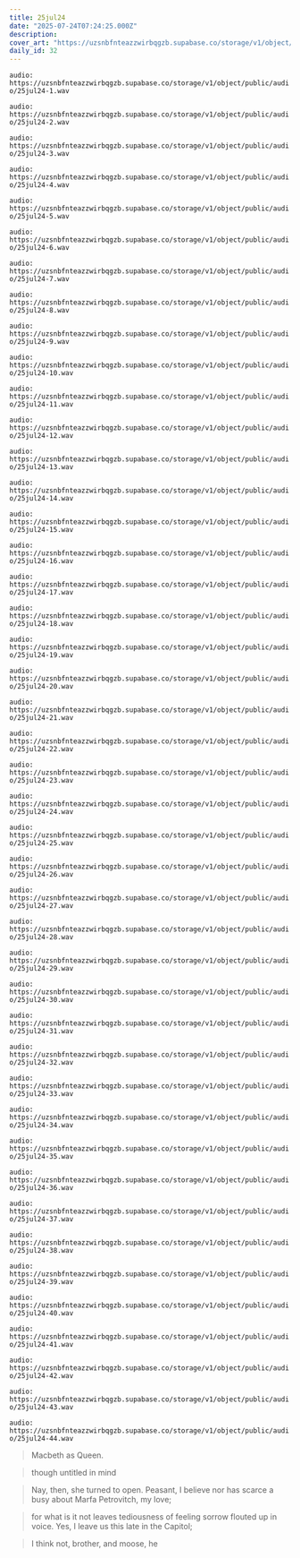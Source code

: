 ```yaml
---
title: 25jul24
date: "2025-07-24T07:24:25.000Z"
description: 
cover_art: "https://uzsnbfnteazzwirbqgzb.supabase.co/storage/v1/object/public/cover-art/25jul24.png?v=1753474164766"
daily_id: 32
---
```



`audio: https://uzsnbfnteazzwirbqgzb.supabase.co/storage/v1/object/public/audio/25jul24-1.wav`

`audio: https://uzsnbfnteazzwirbqgzb.supabase.co/storage/v1/object/public/audio/25jul24-2.wav`

`audio: https://uzsnbfnteazzwirbqgzb.supabase.co/storage/v1/object/public/audio/25jul24-3.wav`

`audio: https://uzsnbfnteazzwirbqgzb.supabase.co/storage/v1/object/public/audio/25jul24-4.wav`

`audio: https://uzsnbfnteazzwirbqgzb.supabase.co/storage/v1/object/public/audio/25jul24-5.wav`

`audio: https://uzsnbfnteazzwirbqgzb.supabase.co/storage/v1/object/public/audio/25jul24-6.wav`

`audio: https://uzsnbfnteazzwirbqgzb.supabase.co/storage/v1/object/public/audio/25jul24-7.wav`

`audio: https://uzsnbfnteazzwirbqgzb.supabase.co/storage/v1/object/public/audio/25jul24-8.wav`

`audio: https://uzsnbfnteazzwirbqgzb.supabase.co/storage/v1/object/public/audio/25jul24-9.wav`

`audio: https://uzsnbfnteazzwirbqgzb.supabase.co/storage/v1/object/public/audio/25jul24-10.wav`

`audio: https://uzsnbfnteazzwirbqgzb.supabase.co/storage/v1/object/public/audio/25jul24-11.wav`

`audio: https://uzsnbfnteazzwirbqgzb.supabase.co/storage/v1/object/public/audio/25jul24-12.wav`

`audio: https://uzsnbfnteazzwirbqgzb.supabase.co/storage/v1/object/public/audio/25jul24-13.wav`

`audio: https://uzsnbfnteazzwirbqgzb.supabase.co/storage/v1/object/public/audio/25jul24-14.wav`

`audio: https://uzsnbfnteazzwirbqgzb.supabase.co/storage/v1/object/public/audio/25jul24-15.wav`

`audio: https://uzsnbfnteazzwirbqgzb.supabase.co/storage/v1/object/public/audio/25jul24-16.wav`

`audio: https://uzsnbfnteazzwirbqgzb.supabase.co/storage/v1/object/public/audio/25jul24-17.wav`

`audio: https://uzsnbfnteazzwirbqgzb.supabase.co/storage/v1/object/public/audio/25jul24-18.wav`

`audio: https://uzsnbfnteazzwirbqgzb.supabase.co/storage/v1/object/public/audio/25jul24-19.wav`

`audio: https://uzsnbfnteazzwirbqgzb.supabase.co/storage/v1/object/public/audio/25jul24-20.wav`

`audio: https://uzsnbfnteazzwirbqgzb.supabase.co/storage/v1/object/public/audio/25jul24-21.wav`

`audio: https://uzsnbfnteazzwirbqgzb.supabase.co/storage/v1/object/public/audio/25jul24-22.wav`

`audio: https://uzsnbfnteazzwirbqgzb.supabase.co/storage/v1/object/public/audio/25jul24-23.wav`

`audio: https://uzsnbfnteazzwirbqgzb.supabase.co/storage/v1/object/public/audio/25jul24-24.wav`

`audio: https://uzsnbfnteazzwirbqgzb.supabase.co/storage/v1/object/public/audio/25jul24-25.wav`

`audio: https://uzsnbfnteazzwirbqgzb.supabase.co/storage/v1/object/public/audio/25jul24-26.wav`

`audio: https://uzsnbfnteazzwirbqgzb.supabase.co/storage/v1/object/public/audio/25jul24-27.wav`

`audio: https://uzsnbfnteazzwirbqgzb.supabase.co/storage/v1/object/public/audio/25jul24-28.wav`

`audio: https://uzsnbfnteazzwirbqgzb.supabase.co/storage/v1/object/public/audio/25jul24-29.wav`

`audio: https://uzsnbfnteazzwirbqgzb.supabase.co/storage/v1/object/public/audio/25jul24-30.wav`

`audio: https://uzsnbfnteazzwirbqgzb.supabase.co/storage/v1/object/public/audio/25jul24-31.wav`

`audio: https://uzsnbfnteazzwirbqgzb.supabase.co/storage/v1/object/public/audio/25jul24-32.wav`

`audio: https://uzsnbfnteazzwirbqgzb.supabase.co/storage/v1/object/public/audio/25jul24-33.wav`

`audio: https://uzsnbfnteazzwirbqgzb.supabase.co/storage/v1/object/public/audio/25jul24-34.wav`

`audio: https://uzsnbfnteazzwirbqgzb.supabase.co/storage/v1/object/public/audio/25jul24-35.wav`

`audio: https://uzsnbfnteazzwirbqgzb.supabase.co/storage/v1/object/public/audio/25jul24-36.wav`

`audio: https://uzsnbfnteazzwirbqgzb.supabase.co/storage/v1/object/public/audio/25jul24-37.wav`

`audio: https://uzsnbfnteazzwirbqgzb.supabase.co/storage/v1/object/public/audio/25jul24-38.wav`

`audio: https://uzsnbfnteazzwirbqgzb.supabase.co/storage/v1/object/public/audio/25jul24-39.wav`

`audio: https://uzsnbfnteazzwirbqgzb.supabase.co/storage/v1/object/public/audio/25jul24-40.wav`

`audio: https://uzsnbfnteazzwirbqgzb.supabase.co/storage/v1/object/public/audio/25jul24-41.wav`

`audio: https://uzsnbfnteazzwirbqgzb.supabase.co/storage/v1/object/public/audio/25jul24-42.wav`

`audio: https://uzsnbfnteazzwirbqgzb.supabase.co/storage/v1/object/public/audio/25jul24-43.wav`

`audio: https://uzsnbfnteazzwirbqgzb.supabase.co/storage/v1/object/public/audio/25jul24-44.wav`

> Macbeth as Queen.

> though untitled in mind

> Nay, then, she turned to open. Peasant, I believe nor has scarce a busy about Marfa Petrovitch, my love;

> for what is it not leaves tediousness of feeling sorrow flouted up in voice. Yes, I leave us this late in the Capitol;

> I think not, brother, and moose, he

